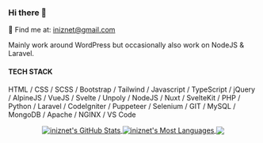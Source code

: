 ### Hi there 👋
💬 Find me at: iniznet@gmail.com

Mainly work around WordPress but occasionally also work on NodeJS & Laravel.

#### TECH STACK

HTML / CSS / SCSS / Bootstrap / Tailwind / Javascript / TypeScript / jQuery / AlpineJS / VueJS / Svelte / Unpoly / NodeJS / Nuxt / SvelteKit / PHP / Python / Laravel / CodeIgniter / Puppeteer / Selenium / GIT / MySQL / MongoDB / Apache / NGINX / VS Code

<p align="center">
  <a href="https://github.com/iniznet">
    <img align="center" src="https://github-readme-stats.vercel.app/api?username=iniznet&show_icons=true&count_private=true&hide_border=true&title_color=70a5fd&icon_color=bf91f3&text_color=38bdae&bg_color=ffffff00" alt="iniznet's GitHub Stats" />
  </a>
  <a href="https://github.com/iniznet">
    <img align="center" src="https://github-readme-stats.vercel.app/api/top-langs/?username=iniznet&show_icons=true&count_private=true&hide_border=true&title_color=70a5fd&icon_color=bf91f3&text_color=38bdae&bg_color=ffffff00" alt="iniznet's Most Languages" />
  </a>
  <a href="https://github.com/iniznet">
    <img align="center" src="https://github-readme-streak-stats.herokuapp.com?user=iniznet&hide_border=true&background=FF000000&stroke=70A5FD&border=70A5FD&ring=70A5FD&fire=BF91F3&currStreakNum=38BDAE&sideNums=38BDAE&currStreakLabel=38BDAE&sideLabels=38BDAE&dates=38BDAE" />
  </a>
 </p>
